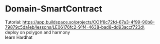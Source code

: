 # Domain-SmartContract
Tutorial: https://app.buildspace.so/projects/CO1f8c72fd-67a3-4f99-90b8-79879c5da1eb/lessons/LE06176fc2-91f4-4638-bad8-dd93accf723d\
deploy on polygon and harmony\
learn Hardhat
